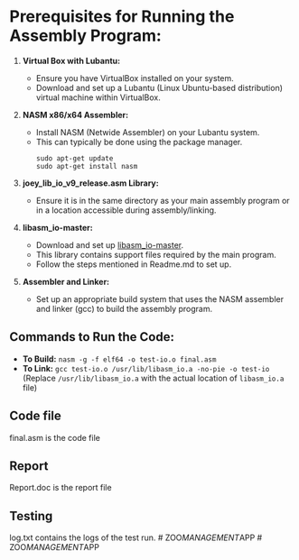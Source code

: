 # Prerequisites for Running the Assembly Program:

1. **Virtual Box with Lubantu:**
   - Ensure you have VirtualBox installed on your system.
   - Download and set up a Lubantu (Linux Ubuntu-based distribution) virtual machine within VirtualBox.

2. **NASM x86/x64 Assembler:**
   - Install NASM (Netwide Assembler) on your Lubantu system.
   - This can typically be done using the package manager.
     ```
     sudo apt-get update
     sudo apt-get install nasm
     ```

3. **joey_lib_io_v9_release.asm Library:**
   - Ensure it is in the same directory as your main assembly program or in a location accessible during assembly/linking.

4. **libasm_io-master:**
   - Download and set up [libasm_io-master](https://github.com/Teriks/libasm_io).
   - This library contains support files required by the main program.
   - Follow the steps mentioned in Readme.md to set up.

5. **Assembler and Linker:**
   - Set up an appropriate build system that uses the NASM assembler and linker (gcc) to build the assembly program.

## Commands to Run the Code:
- **To Build:**
```nasm -g -f elf64 -o test-io.o final.asm```
- **To Link:**
```gcc test-io.o /usr/lib/libasm_io.a -no-pie -o test-io```
(Replace `/usr/lib/libasm_io.a` with the actual location of `libasm_io.a` file)




## Code file

final.asm is the code file

## Report
Report.doc is the report file

## Testing
log.txt contains the logs of the test run.
#   Z O O _ M A N A G E M E N T _ A P P  
 #   Z O O _ M A N A G E M E N T _ A P P  
 